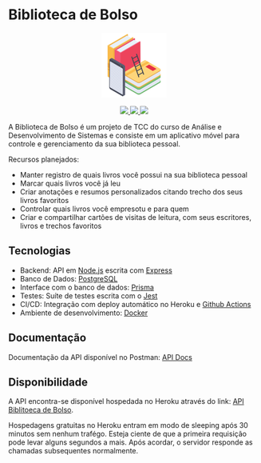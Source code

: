 # Biblioteca de Bolso

<p align="center">
    <img src="/docs/library_icon.png" height="130">
</p>

<p align="center">
    <a href="https://github.com/Biblioteca-de-Bolso/backend/actions/workflows/docker-image.yml"  target="_blank">
      <img src="https://github.com/Biblioteca-de-Bolso/backend/actions/workflows/docker-image.yml/badge.svg" />
    </a>
    <a href="https://www.codacy.com/gh/Biblioteca-de-Bolso/backend/dashboard?utm_source=github.com&amp;utm_medium=referral&amp;utm_content=Biblioteca-de-Bolso/backend&amp;utm_campaign=Badge_Grade" target="_blank">
      <img src="https://app.codacy.com/project/badge/Grade/dd2736e4dd7c40748fa497dd6b63ba4f"/>
    </a>
    <a href="https://documenter.getpostman.com/view/19545370/UVkmQGwd" target="_blank">
      <img src="https://img.shields.io/badge/Docs-Postman-f39f37" />
    </a>
</p>

A Biblioteca de Bolso é um projeto de TCC do curso de Análise e Desenvolvimento de Sistemas e consiste em um aplicativo móvel para controle e gerenciamento da sua biblioteca pessoal.

Recursos planejados:

- Manter registro de quais livros você possui na sua biblioteca pessoal
- Marcar quais livros você já leu
- Criar anotações e resumos personalizados citando trecho dos seus livros favoritos
- Controlar quais livros você empresotu e para quem
- Criar e compartilhar cartões de visitas de leitura, com seus escritores, livros e trechos favoritos

## Tecnologias

- Backend: API em [Node.js](https://nodejs.org/en/) escrita com [Express](https://expressjs.com/pt-br/)
- Banco de Dados: [PostgreSQL](https://www.postgresql.org/)
- Interface com o banco de dados: [Prisma](https://www.prisma.io/)
- Testes: Suíte de testes escrita com o [Jest](https://jestjs.io/pt-BR/)
- CI/CD: Integração com deploy automático no Heroku e [Github Actions](https://github.com/Biblioteca-de-Bolso/backend/actions)
- Ambiente de desenvolvimento: [Docker](https://www.docker.com/)

## Documentação

Documentação da API disponível no Postman: [API Docs](https://documenter.getpostman.com/view/19545370/UVkmQGwd)

## Disponibilidade

A API encontra-se disponível hospedada no Heroku através do link: [API Biblitoeca de Bolso](https://bibliotecadebolso.herokuapp.com).

Hospedagens gratuitas no Heroku entram em modo de sleeping após 30 minutos sem nenhum trafégo. Esteja ciente de que a primeira requisição pode levar alguns segundos a mais. Após acordar, o servidor responde as chamadas subsequentes normalmente.
